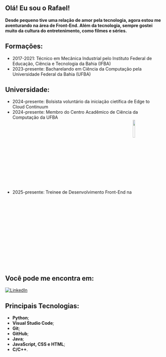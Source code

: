 ## Olá! Eu sou o Rafael!

**Desde pequeno tive uma relação de amor pela tecnologia, agora estou me aventurando na área de Front-End. Além da tecnologia, sempre gostei muito da cultura do entretenimento, como filmes e séries.**

## Formações:
- 2017-2021: Técnico em Mecânica Industrial pelo Instituto Federal de Educação, Ciência e Tecnologia da Bahia (IFBA)
- 2023-presente: Bacharelando em Ciência da Computação pela Universidade Federal da Bahia (UFBA)

## Universidade:
- 2024-presente: Bolsista voluntário da iniciação cietífica de Edge to Cloud Continuum
- 2024-presente: Membro do Centro Acadêmico de Ciência da Computação da UFBA
- 2025-presente: Treinee de Desenvolvimento Front-End na [<img align="center" width="12%" src="https://www.titanci.com.br/_next/static/media/LogoFooter.1774f537.svg"/>](https://titanci.com.br)

## Você pode me encontra em:
[![LinkedIn](https://img.shields.io/badge/-LinkedIn-%230077B5?style=for-the-badge&logo=linkedin&logoColor=white)](https://www.linkedin.com/in/rafael-santana-766a4b288/)

## Principais Tecnologias:
- **Python**;
- **Visual Studio Code**;
- **Git**; 
- **GitHub**;
- **Java**;
- **JavaScript, CSS e HTML**;
- **C/C++**.